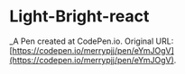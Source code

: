 # Light-Bright-react
 _A Pen created at CodePen.io. Original URL: [https://codepen.io/merrypjj/pen/eYmJOgV](https://codepen.io/merrypjj/pen/eYmJOgV).

 